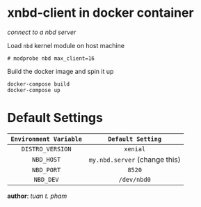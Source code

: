 xnbd-client in docker container
===============================
*connect to a nbd server*

Load `nbd` kernel module on host machine
```
# modprobe nbd max_client=16
```

Build the docker image and spin it up
```
docker-compose build
docker-compose up
```

Default Settings
================
| `Environment Variable` | `Default Setting` |
|:----------------------:|:-----------------:|
|   `DISTRO_VERSION`     |      `xenial`     |
|   `NBD_HOST`           | `my.nbd.server` (change this) |
|   `NBD_PORT`           |      `8520`       |
|   `NBD_DEV`           |      `/dev/nbd0`   |

__author__: *tuan t. pham*

